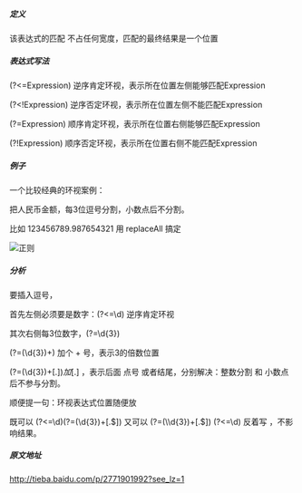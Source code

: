 ##### 定义
该表达式的匹配 不占任何宽度，匹配的最终结果是一个位置

##### 表达式写法

(?<=Expression)
逆序肯定环视，表示所在位置左侧能够匹配Expression


(?<!Expression)
逆序否定环视，表示所在位置左侧不能匹配Expression


(?=Expression)
顺序肯定环视，表示所在位置右侧能够匹配Expression


(?!Expression)
顺序否定环视，表示所在位置右侧不能匹配Expression


##### 例子
一个比较经典的环视案例： 


把人民币金额，每3位逗号分割，小数点后不分割。


比如 123456789.987654321 用 replaceAll 搞定

![正则](https://github.com/tinysKai/Note/blob/master/image/article/java/regex.jpg)

##### 分析
要插入逗号，


首先左侧必须要是数字：(?<=\\d) 逆序肯定环视


其次右侧每3位数字，(?=\\d{3}) 


(?=(\\d{3})+) 加个 + 号，表示3的倍数位置


(?=(\\d{3})+[.$]) 加 [.$] ，表示后面 点号 或者结尾，分别解决：整数分割 和 小数点 后不参与分割。




顺便提一句：环视表达式位置随便放


既可以 (?<=\\d)(?=(\\d{3})+[.$])
又可以 (?=(\\d{3})+[.$]) (?<=\\d) 反着写 ，不影响结果。


##### 原文地址
http://tieba.baidu.com/p/2771901992?see_lz=1